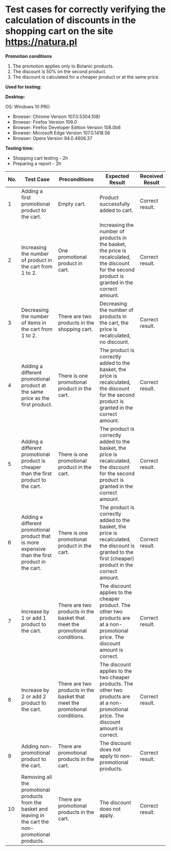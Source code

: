 # Test cases for correctly verifying the calculation of discounts in the shopping cart on the site https://natura.pl #


 **Promotion conditions**

1. The promotion applies only to Botanic products.
2. The discount is 50% on the second product.
3. The discount is calculated for a cheaper product or at the same price.


**Used for testing:**

**Desktop:**

OS: Windows 10 PRO
 - Browser: Chrome Version 107.0.5304.108) 
 - Browser: Firefox Version 109.0
 - Browser: Firefox Developer Edition Version 108.0b6
 - Browser: Microsoft Edge Version 107.0.1418.56
 - Browser: Opera Version 94.0.4606.37 

**Testing time:**
 - Shopping cart testing - 2h
 - Preparing a report - 2h


| No. |	Test Case |Preconditions|	Expected Result | Received Result |
|----|----|----|----|----|
|1 |Adding a first promotional product to the cart.|Empty cart.| Product successfully added to cart.| Correct result.|
|2 |Increasing the number of product in the cart from 1 to 2.	|One promotional product in cart.|Increasing the number of products in the basket, the price is recalculated, the discount for the second product is granted in the correct amount.	| Correct result.|
|3 |Decreasing the number of items in the cart from 1 to 2.|There are two products in the shopping cart.	|Decreasing the number of products in the cart, the price is recalculated, no discount.	| Correct result.|
|4 |Adding a different promotional product at the same price as the first product.|There is one promotional product in the cart.|The product is correctly added to the basket, the price is recalculated, the discount for the second product is granted in the correct amount.	| Correct result.|
|5 |Adding a different promotional product is cheaper than the first product to the cart. |There is one promotional product in the cart. | The product is correctly added to the basket, the price is recalculated, the discount for the second product is granted in the correct amount.	| Correct result.|
|6 |Adding a different promotional product that is more expensive than the first product in the cart.|There is one promotional product in the cart. |The product is correctly added to the basket, the price is recalculated, the discount is granted to the first (cheaper) product in the correct amount.	| Correct result.| 
|7 |Increase by 1 or add 1 product to the cart. |There are two products in the basket that meet the promotional conditions. |The discount applies to the cheaper product. The other two products are at a non-promotional price. The discount amount is correct. |  Correct result.| 
|8 |Increase by 2 or add 2 product to the cart. |There are two products in the basket that meet the promotional conditions. |The discount applies to the two cheaper products. The other two products are at a non-promotional price. The discount amount is correct. |  Correct result.| 
|9 |Adding non-promotional product to the cart. |There are promotional products in the cart. |The discount does not apply to non-promotional products.  |Correct result.| 
|10 |Removing all the promotional products from the basket and leaving in the cart the non-promotional products. |There are promotional products in the cart. |The discount does not apply. |Correct result. | 








